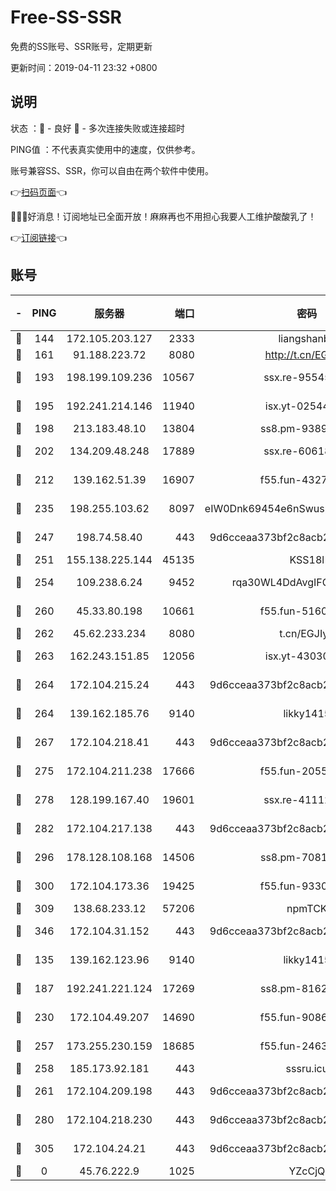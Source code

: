 # Free-SS-SSR

免费的SS账号、SSR账号，定期更新

更新时间：2019-04-11 23:32 +0800

## 说明

状态     ：🙂 - 良好 🙁 - 多次连接失败或连接超时

PING值   ：不代表真实使用中的速度，仅供参考。

账号兼容SS、SSR，你可以自由在两个软件中使用。

👉[扫码页面](https://liesauer.github.io/Free-SS-SSR/)👈

🎉🎉🎉好消息！订阅地址已全面开放！麻麻再也不用担心我要人工维护酸酸乳了！

👉[订阅链接](https://www.liesauer.net/yogurt/subscribe?ACCESS_TOKEN=DAYxR3mMaZAsaqUb)👈

## 账号

|-|PING|服务器|端口|密码|加密方式|区域|
|:----:|:----:|:-----:|-----:|:----:|:----:|:----:|
|🙂|144|172.105.203.127|2333|liangshanbo|chacha20|JP|
|🙂|161|91.188.223.72|8080|http://t.cn/EGJIyrl|rc4-md5|RU|
|🙂|193|198.199.109.236|10567|ssx.re-95545357|aes-256-cfb|US|
|🙂|195|192.241.214.146|11940|isx.yt-02544513|aes-256-cfb|US|
|🙂|198|213.183.48.10|13804|ss8.pm-93895580|rc4-md5|RU|
|🙂|202|134.209.48.248|17889|ssx.re-60618684|aes-256-cfb|US|
|🙂|212|139.162.51.39|16907|f55.fun-43279732|aes-256-cfb|SG|
|🙂|235|198.255.103.62|8097|eIW0Dnk69454e6nSwuspv9DmS201tQ0D|aes-256-cfb|US|
|🙂|247|198.74.58.40|443|9d6cceaa373bf2c8acb22e60b6a58be6|aes-256-cfb|US|
|🙂|251|155.138.225.144|45135|KSS18l|rc4-md5|US|
|🙂|254|109.238.6.24|9452|rqa30WL4DdAvgIFG6Fs3znzTa|aes-256-cfb|FR|
|🙂|260|45.33.80.198|10661|f55.fun-51606632|aes-256-cfb|US|
|🙂|262|45.62.233.234|8080|t.cn/EGJIyrl|rc4-md5|CA|
|🙂|263|162.243.151.85|12056|isx.yt-43030728|aes-256-cfb|US|
|🙂|264|172.104.215.24|443|9d6cceaa373bf2c8acb22e60b6a58be6|aes-256-cfb|US|
|🙂|264|139.162.185.76|9140|likky1415|aes-256-cfb|DE|
|🙂|267|172.104.218.41|443|9d6cceaa373bf2c8acb22e60b6a58be6|aes-256-cfb|US|
|🙂|275|172.104.211.238|17666|f55.fun-20551723|aes-256-cfb|US|
|🙂|278|128.199.167.40|19601|ssx.re-41112805|aes-256-cfb|SG|
|🙂|282|172.104.217.138|443|9d6cceaa373bf2c8acb22e60b6a58be6|aes-256-cfb|US|
|🙂|296|178.128.108.168|14506|ss8.pm-70819008|aes-256-cfb|SG|
|🙂|300|172.104.173.36|19425|f55.fun-93309180|aes-256-cfb|SG|
|🙂|309|138.68.233.12|57206|npmTCK|rc4-md5|US|
|🙂|346|172.104.31.152|443|9d6cceaa373bf2c8acb22e60b6a58be6|aes-256-cfb|US|
|🙂|135|139.162.123.96|9140|likky1415|aes-256-cfb|JP|
|🙂|187|192.241.221.124|17269|ss8.pm-81626609|aes-256-cfb|US|
|🙂|230|172.104.49.207|14690|f55.fun-90866844|aes-256-cfb|SG|
|🙂|257|173.255.230.159|18685|f55.fun-24638693|aes-256-cfb|US|
|🙂|258|185.173.92.181|443|sssru.icu|rc4-md5|RU|
|🙂|261|172.104.209.198|443|9d6cceaa373bf2c8acb22e60b6a58be6|aes-256-cfb|US|
|🙂|280|172.104.218.230|443|9d6cceaa373bf2c8acb22e60b6a58be6|aes-256-cfb|US|
|🙂|305|172.104.24.21|443|9d6cceaa373bf2c8acb22e60b6a58be6|aes-256-cfb|US|
|🙁|0|45.76.222.9|1025|YZcCjQ|rc4-md5|JP|
